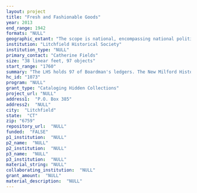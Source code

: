```yaml
--- 
layout: project 
title: "Fresh and Fashionable Goods"
year: 2013
end_range: 1942
formats: "NULL"
geographic_extant: "The scope is national, encompassing national politics, westward expansion, education, slavery, foreign trade, American art, and other national issues."
institution: "Litchfield Historical Society"
institution_type: "NULL"
primary_contact: "Catherine Fields"
size: "38 linear feet, 97 objects"
start_range: "1760"
summary: "The LHS holds 97 of Boardman's ledgers. The New Milford Historical Society holds 3,411 pages of legal papers, correspondence and business records. The New Haven Museum's collection includes 872 items, and Yale holds 27 linear feet. Taken as a whole, these collections document the local agricultural and the proto-industrial manufacturing community in Northwest CT; foreign commerce and the influence of foreign goods and taste on rural Americans; education; the settlement of Ohio; northern slavery; textile history; family life; social networks; and American art during the early national period. Boardman served in the Revolution and trained as a clerk in New Haven. In 1781 he opened a store with his brother in New Milford where he brought foreign goods from Europe and India to the rural Litchfield County market. He shipped local agricultural goods to NY where he sold them at a premium. He brought back rum, molasses and a large variety of textiles to sell locally. A member of the CT Land Co. he invested in the CT Western Reserve; served several terms in the CT General Assembly; and was elected to the US Senate in 1821. Two of his sons attended the Litchfield Law School and two daughters attended the Litchfield Female Academy. Their papers are included in these collections. Several private collectors have also agreed to allow for description of Boardman artifacts and documents which remain with descendants and have been inaccessible to scholars."
hc_id: "1073"
program: "NULL"
grant_type: "Cataloging Hidden Collections"
project_url: "NULL"
address1:  "P.O. Box 385"
address2:  "NULL"
city:  "Litchfield"
state:  "CT"
zip: "6759"
repository_url:  "NULL"
funded:  "FALSE"
p1_institution:  "NULL"
p2_name:  "NULL"
p2_institution:  "NULL"
p3_name:  "NULL"
p3_institution:  "NULL"
material_string: "NULL"
collaborating_institution:  "NULL"
grant_amount:  "NULL"
material_description:  "NULL"
---
```

